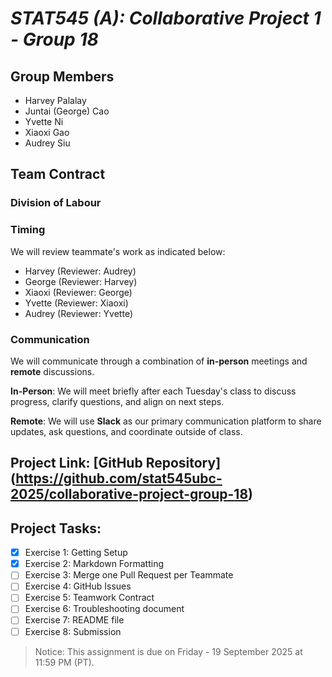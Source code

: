 # *STAT545 (A): Collaborative Project 1 - Group 18*

## Group Members

- Harvey Palalay
- Juntai (George) Cao
- Yvette Ni
- Xiaoxi Gao
- Audrey Siu

## Team Contract

### Division of Labour

### Timing
We will review teammate's work as indicated below:
- Harvey (Reviewer: Audrey)
- George (Reviewer: Harvey)
- Xiaoxi (Reviewer: George)
- Yvette (Reviewer: Xiaoxi)
- Audrey (Reviewer: Yvette)

### Communication

We will communicate through a combination of **in-person** meetings and **remote** discussions.

**In-Person**: We will meet briefly after each Tuesday's class to discuss progress, clarify questions, and align on next steps.

**Remote**: We will use **Slack** as our primary communication platform to share updates, ask questions, and coordinate outside of class.


## Project Link: [GitHub Repository] (https://github.com/stat545ubc-2025/collaborative-project-group-18)

## Project Tasks:

- [x] Exercise 1: Getting Setup
- [x] Exercise 2: Markdown Formatting
- [ ] Exercise 3: Merge one Pull Request per Teammate
- [ ] Exercise 4: GitHub Issues
- [ ] Exercise 5: Teamwork Contract
- [ ] Exercise 6: Troubleshooting document
- [ ] Exercise 7: README file
- [ ] Exercise 8: Submission

> Notice: This assignment is due on Friday - 19 September 2025 at 11:59 PM (PT).
